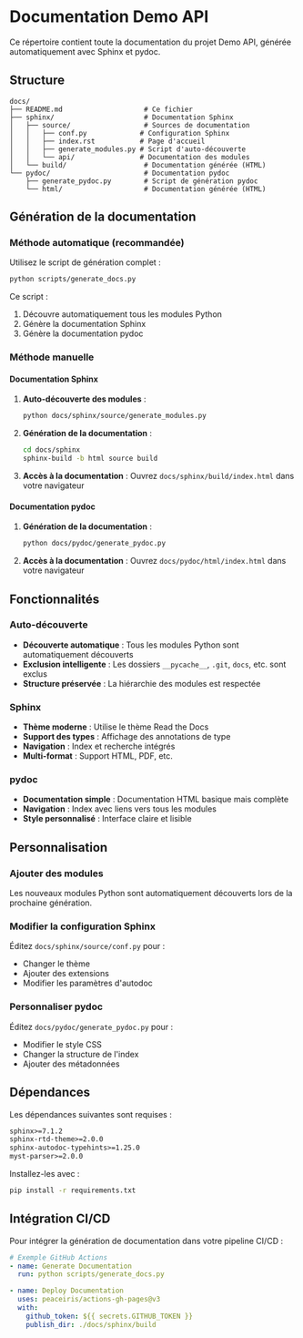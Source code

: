 # Documentation Demo API

Ce répertoire contient toute la documentation du projet Demo API, générée automatiquement avec Sphinx et pydoc.

## Structure

```
docs/
├── README.md                    # Ce fichier
├── sphinx/                      # Documentation Sphinx
│   ├── source/                  # Sources de documentation
│   │   ├── conf.py             # Configuration Sphinx
│   │   ├── index.rst           # Page d'accueil
│   │   ├── generate_modules.py # Script d'auto-découverte
│   │   └── api/                # Documentation des modules
│   └── build/                   # Documentation générée (HTML)
└── pydoc/                       # Documentation pydoc
    ├── generate_pydoc.py        # Script de génération pydoc
    └── html/                    # Documentation générée (HTML)
```

## Génération de la documentation

### Méthode automatique (recommandée)

Utilisez le script de génération complet :

```bash
python scripts/generate_docs.py
```

Ce script :
1. Découvre automatiquement tous les modules Python
2. Génère la documentation Sphinx
3. Génère la documentation pydoc

### Méthode manuelle

#### Documentation Sphinx

1. **Auto-découverte des modules** :
   ```bash
   python docs/sphinx/source/generate_modules.py
   ```

2. **Génération de la documentation** :
   ```bash
   cd docs/sphinx
   sphinx-build -b html source build
   ```

3. **Accès à la documentation** :
   Ouvrez `docs/sphinx/build/index.html` dans votre navigateur

#### Documentation pydoc

1. **Génération de la documentation** :
   ```bash
   python docs/pydoc/generate_pydoc.py
   ```

2. **Accès à la documentation** :
   Ouvrez `docs/pydoc/html/index.html` dans votre navigateur

## Fonctionnalités

### Auto-découverte

- **Découverte automatique** : Tous les modules Python sont automatiquement découverts
- **Exclusion intelligente** : Les dossiers `__pycache__`, `.git`, `docs`, etc. sont exclus
- **Structure préservée** : La hiérarchie des modules est respectée

### Sphinx

- **Thème moderne** : Utilise le thème Read the Docs
- **Support des types** : Affichage des annotations de type
- **Navigation** : Index et recherche intégrés
- **Multi-format** : Support HTML, PDF, etc.

### pydoc

- **Documentation simple** : Documentation HTML basique mais complète
- **Navigation** : Index avec liens vers tous les modules
- **Style personnalisé** : Interface claire et lisible

## Personnalisation

### Ajouter des modules

Les nouveaux modules Python sont automatiquement découverts lors de la prochaine génération.

### Modifier la configuration Sphinx

Éditez `docs/sphinx/source/conf.py` pour :
- Changer le thème
- Ajouter des extensions
- Modifier les paramètres d'autodoc

### Personnaliser pydoc

Éditez `docs/pydoc/generate_pydoc.py` pour :
- Modifier le style CSS
- Changer la structure de l'index
- Ajouter des métadonnées

## Dépendances

Les dépendances suivantes sont requises :

```txt
sphinx>=7.1.2
sphinx-rtd-theme>=2.0.0
sphinx-autodoc-typehints>=1.25.0
myst-parser>=2.0.0
```

Installez-les avec :

```bash
pip install -r requirements.txt
```

## Intégration CI/CD

Pour intégrer la génération de documentation dans votre pipeline CI/CD :

```yaml
# Exemple GitHub Actions
- name: Generate Documentation
  run: python scripts/generate_docs.py

- name: Deploy Documentation
  uses: peaceiris/actions-gh-pages@v3
  with:
    github_token: ${{ secrets.GITHUB_TOKEN }}
    publish_dir: ./docs/sphinx/build
```

